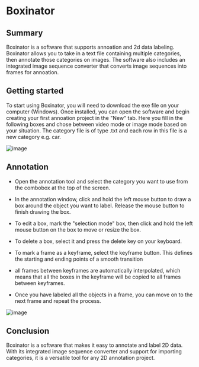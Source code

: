 # Boxinator
## Summary
Boxinator is a software that supports annoation and 2d data labeling. Boxinator allows you to take in a text file containing multiple categories, then annotate those categories on images. The software also includes an integrated image sequence converter that converts image sequences into frames for annoation.

## Getting started
To start using Boxinator, you will need to download the exe file on your computer (Windows). Once installed, you can open the software and begin creating your first annoation project in the "New" tab. Here you fill in the following boxes and chose between video mode or image mode based on your situation. The category file is of type .txt and each row in this file is a new category e.g. car.

![image](https://user-images.githubusercontent.com/67705679/212739592-27922705-eda2-4d0a-8896-4c62195c8b68.png)
## Annotation

* Open the annotation tool and select the category you want to use from the combobox at the top of the screen.

* In the annotation window, click and hold the left mouse button to draw a box around the object you want to label. Release the mouse button to finish drawing the box.

* To edit a box, mark the "selection mode" box, then click and hold the left mouse button on the box to move or resize the box.

* To delete a box, select it and press the delete key on your keyboard.

* To mark a frame as a keyframe, select the keyframe button. This defines the starting and ending points of a smooth transition

* all frames between keyframes are automatically interpolated, which means that all the boxes in the keyframe will be copied to all frames between keyframes.

* Once you have labeled all the objects in a frame, you can move on to the next frame and repeat the process.

![image](https://user-images.githubusercontent.com/67705679/212743579-fd22d949-e598-46da-b6c7-ef2aadbc1457.png)

## Conclusion
Boxinator is a software that makes it easy to annotate and label 2D data. With its integrated image sequence converter and support for importing categories, it is a versatile tool for any 2D annotation project.
